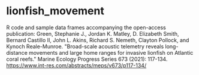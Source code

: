 # lionfish_movement
R code and sample data frames accompanying the open-access publication: Green, Stephanie J., Jordan K. Matley, D. Elizabeth Smith, Bernard Castillo II, John L. Akins, Richard S. Nemeth, Clayton Pollock, and Kynoch Reale-Munroe. "Broad-scale acoustic telemetry reveals long-distance movements and large home ranges for invasive lionfish on Atlantic coral reefs." Marine Ecology Progress Series 673 (2021): 117-134. https://www.int-res.com/abstracts/meps/v673/p117-134/
